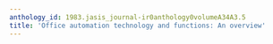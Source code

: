 ```yaml
---
anthology_id: 1983.jasis_journal-ir0anthology0volumeA34A3.5
title: 'Office automation technology and functions: An overview'
---
```

